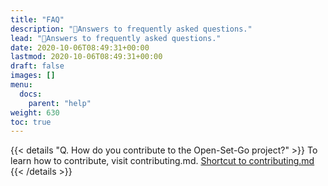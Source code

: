 ```yaml
---
title: "FAQ"
description: "📢Answers to frequently asked questions."
lead: "📢Answers to frequently asked questions."
date: 2020-10-06T08:49:31+00:00
lastmod: 2020-10-06T08:49:31+00:00
draft: false
images: []
menu:
  docs:
    parent: "help"
weight: 630
toc: true
---
```

{{< details "Q. How do you contribute to the Open-Set-Go project?" >}}
To learn how to contribute, visit contributing.md. [Shortcut to contributing.md](http://github.com/AgainIoT/Open-Set-Go/blob/main/CONTRIBUTING.md)
{{< /details >}}
